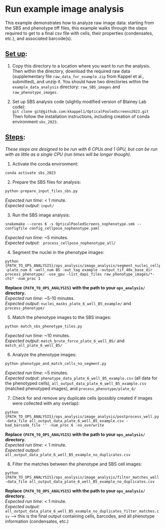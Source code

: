 # Run example image analysis

This example demonstrates how to analyze raw image data: starting from the SBS and phenotype tiff files, this example walks through the steps required to get to a final csv file with cells, their properties (condensates, etc.), and associated barcode(s).

## <ins>**Set up**</ins>: 
1. Copy this directory to a location where you want to run the analysis. Then within the directory, download the required raw data (supplementary file `raw_data_for_example.zip` from Kappel et al., submitted), and unzip it. You should have two directories within the `example_data_analysis` directory: `raw_SBS_images` and `raw_phenotype_images`.

2. Set up SBS analysis code (slightly modified version of Blainey Lab code): <br>
   `git clone git@github.com:kkappel1/OpticalPooledScreens2023.git`
   Then follow the installation instructions, including creation of conda environment `sbs_2023`.

## <ins>**Steps**</ins>: <br>
*These steps are designed to be run with 6 CPUs and 1 GPU, but can be run with as little as a single CPU (run times will be longer though).*

1. Activate the conda environment: <br>
```
conda activate sbs_2023
```

2. Prepare the SBS files for analysis: <br>
```
python prepare_input_files_sbs.py
```

*Expected run time*: < 1 minute. <br>
*Expected output*: `input/` <br>

3. Run the SBS image analysis:
```
snakemake --cores 6 -s OpticalPooledScreens_nophenotype.smk --configfile config_cellpose_nophenotype.yaml
```
*Expected run time*: ~5 minutes. <br>
*Expected output*: ` process_cellpose_nophenotype_all/` <br>

4. Segment the nuclei in the phenotype images:
```
python {PATH_TO_OPS_ANALYSIS}/ops_analysis/image_analysis/segment_nuclei_cellpose.py -plate_num 6 -well_num B5 -out_tag example -output_tif_40x_base_dir process_phenotype/ -use_gpu -list_dapi_files raw_phenotype_images/*-ch1* -num_proc 1
```
**Replace `{PATH_TO_OPS_ANALYSIS}` with the path to your `ops_analysis/` directory.** <br>
*Expected run time*: ~5-10 minutes. <br>
*Expected output*: `nuclei_masks_plate_6_well_B5_example/` and `process_phenotype/` <br>

5. Match the phenotype images to the SBS images:
```
python match_sbs_phenotype_tiles.py 
```
*Expected run time*: ~10 minutes. <br>
*Expected output*: `match_brute_force_plate_6_well_B5/` and `match_all_plate_6_well_B5/` <br>

6. Analyze the phenotype images:
```
python phenotype_and_match_cells_no_segment.py
```
*Expected run time*: ~5 minutes. <br>
*Expected output*: `phenotype_data_plate_6_well_B5_example.csv` (all data for the phenotyped cells), `all_output_data_plate_6_well_B5_example.csv` (matched phenotyped images), and `process_phenotype/plate_6/` <br>

7. Check for and remove any duplicate cells (possibly created if images were collected with any overlap):
```
python {PATH_TO_OPS_ANALYSIS}/ops_analysis/image_analysis/postprocess_well.py -data_file all_output_data_plate_6_well_B5_example.csv -bad_barcode_file '' -num_proc 6 -no_overwrite
```
**Replace `{PATH_TO_OPS_ANALYSIS}` with the path to your `ops_analysis/` directory.** <br>
*Expected run time*: < 1 minute. <br>
*Expected output*: `all_output_data_plate_6_well_B5_example_no_duplicates.csv` <br>

8. Filter the matches between the phenotype and SBS cell images:
```
python {PATH_TO_OPS_ANALYSIS}/ops_analysis/image_analysis/filter_matches_well.py -data_file all_output_data_plate_6_well_B5_example_no_duplicates.csv
```
**Replace `{PATH_TO_OPS_ANALYSIS}` with the path to your `ops_analysis/` directory.** <br>
*Expected run time*: < 1 minute. <br>
*Expected output*: `all_output_data_plate_6_well_B5_example_no_duplicates_filter_matches.csv` —> this is the final output containing cells, barcodes, and all phenotype information (condensates, etc.) <br>
